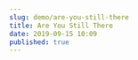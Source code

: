 ```yaml
---
slug: demo/are-you-still-there
title: Are You Still There
date: 2019-09-15 10:09
published: true
---
```


<Codesandbox slug="are-you-still-there-mouse-move-1xq5v" />
